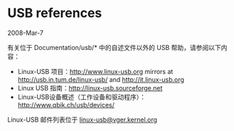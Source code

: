 
# USB references

2008-Mar-7

有关位于 Documentation/usb/* 中的自述文件以外的 USB 帮助，请参阅以下内容：

- Linux-USB 项目：<http://www.linux-usb.org> mirrors at <http://usb.in.tum.de/linux-usb/> and <http://it.linux-usb.org>
- Linux USB 指南：<http://linux-usb.sourceforge.net>
- Linux-USB设备概述（工作设备和驱动程序）：<http://www.qbik.ch/usb/devices/>

Linux-USB 邮件列表位于 linux-usb@vger.kernel.org
